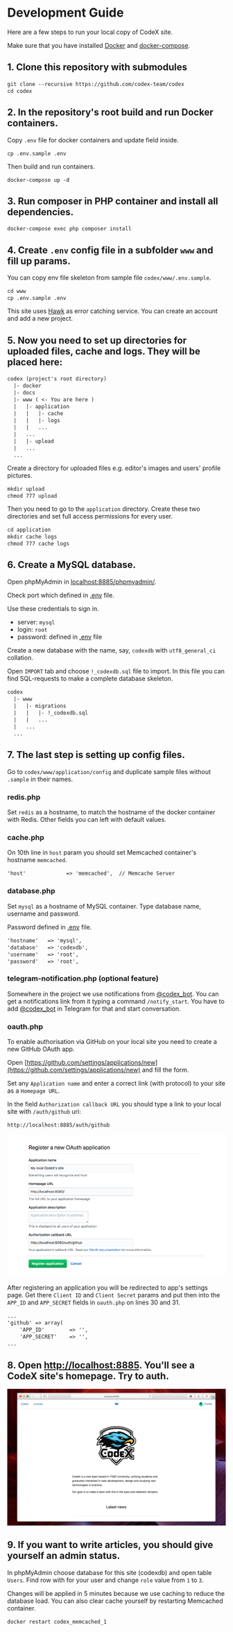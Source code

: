# Development Guide

Here are a few steps to run your local copy of CodeX site.

Make sure that you have installed [Docker](https://docs.docker.com/install/) and [docker-compose](https://docs.docker.com/compose/).

## 1. Clone this repository with submodules

```shell
git clone --recursive https://github.com/codex-team/codex
cd codex
```

## 2. In the repository's root build and run Docker containers.

Copy `.env` file for docker containers and update field inside.

```shell
cp .env.sample .env
```

Then build and run containers.

```shell
docker-compose up -d
```

## 3. Run composer in PHP container and install all dependencies.

```shell
docker-compose exec php composer install
```

## 4. Create `.env` config file in a subfolder `www` and fill up params.

You can copy env file skeleton from sample file `codex/www/.env.sample`.

```shell
cd www
cp .env.sample .env
```

This site uses [Hawk](https://hawk.so) as error catching service. You can create an account and add a new project.

## 5. Now you need to set up directories for uploaded files, cache and logs. They will be placed here:

```
codex (project's root directory)
  |- docker
  |- docs
  |- www ( <- You are here )
  |   |- application
  |   |   |- cache
  |   |   |- logs
  |   |   ...
  |   ...
  |   |- upload
  |   ...
  ...
```

Create a directory for uploaded files e.g. editor's images and users' profile pictures.

```shell
mkdir upload
chmod 777 upload
```

Then you need to go to the `application` directory. Create these two directories and set full access permissions for every user.

```shell
cd application
mkdir cache logs
chmod 777 cache logs
```

## 6. Create a MySQL database.

Open phpMyAdmin in [localhost:8885/phpmyadmin/](http://localhost:8885/phpmyadmin/).

Check port which defined in [.env](../.env) file.

Use these credentials to sign in.

- server: `mysql`
- login: `root`
- password: defined in [.env](../.env) file

Create a new database with the name, say, `codexdb` with `utf8_general_ci` collation.

Open `IMPORT` tab and choose `!_codexdb.sql` file to import. In this file you can find SQL-requests to make a complete database skeleton.

```
codex
  |- www
  |   |- migrations
  |   |   |- !_codexdb.sql
  |   |   ...
  |   ...
  ...
```

## 7. The last step is setting up config files.

Go to `codex/www/application/config` and duplicate sample files without `.sample` in their names.

### redis.php

Set `redis` as a hostname, to match the hostname of the docker container with Redis.
Other fields you can left with default values.

### cache.php

On 10th line in `host` param you should set Memcached container's hostname `memcached`.

```
'host'             => 'memcached',  // Memcache Server
```

### database.php

Set `mysql` as a hostname of MySQL container. Type database name, username and password.

Password defined in [.env](../.env) file.

```
'hostname'   => 'mysql',
'database'   => 'codexdb',
'username'   => 'root',
'password'   => 'root',
```

### telegram-notification.php (optional feature)

Somewhere in the project we use notifications from [@codex_bot](https://codex.so/bot). You can get a notifications link from it typing a command `/notify_start`. You have to add [@codex_bot](https://t.me/codex_bot) in Telegram for that and start conversation.

### oauth.php

To enable authorisation via GitHub on your local site you need to create a new GitHub OAuth app.

Open [https://github.com/settings/applications/new](https://github.com/settings/applications/new) and fill the form.

Set any `Application name` and enter a correct link (with protocol) to your site as a `Homepage URL`.

In the field `Authorization callback URL` you should type a link to your local site with `/auth/github` uri:

```
http://localhost:8885/auth/github
```

![](assets/create-a-new-github-app.png)

After registering an application you will be redirected to app's settings page. Get there `Client ID` and `Client Secret` params and put then into the `APP_ID` and `APP_SECRET` fields in `oauth.php` on lines 30 and 31.

```
...
'github' => array(
    'APP_ID'        => '',
    'APP_SECRET'    => '',
...    
```

## 8. Open [http://localhost:8885](http://localhost:8885). You'll see a CodeX site's homepage. Try to auth.

![](assets/local-codex-site.png)

## 9. If you want to write articles, you should give yourself an admin status.

In phpMyAdmin choose database for this site (codexdb) and open table `Users`. Find row with for your user and change `role` value from `1` to `3`.

Changes will be applied in 5 minutes because we use caching to reduce the database load. You can also clear cache yourself by restarting Memcached container.

```
docker restart codex_memcached_1
```

